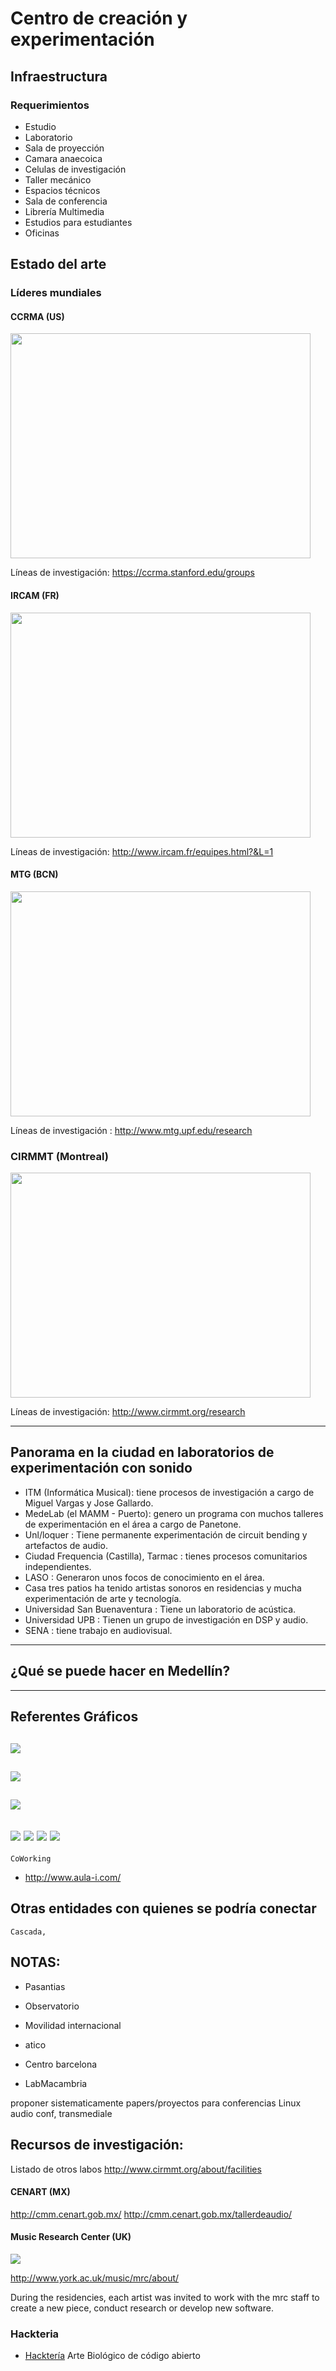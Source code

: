 # Centro de creación y experimentación

## Infraestructura
### Requerimientos
- Estudio
- Laboratorio
- Sala de proyección
- Camara anaecoica
- Celulas de investigación
- Taller mecánico
- Espacios técnicos
- Sala de conferencia
- Librería Multimedia
- Estudios para estudiantes
- Oficinas

## Estado del arte

### Líderes mundiales

####  CCRMA (US)
<img src="https://ccrma.stanford.edu/~dfl/knoll.jpg" height="360" width="480">

Líneas de investigación: https://ccrma.stanford.edu/groups


#### IRCAM (FR)
<img src="http://artparking.org/ru/wp-content/uploads/2013/09/ircam.jpg" height="360" width="480">

Líneas de investigación: http://www.ircam.fr/equipes.html?&L=1 


#### MTG (BCN)
<img src="http://www.upf.edu/bibtic/expo/campus/img/poble9-tanger-facana.jpg" height="360" width="480">

Líneas de investigación : http://www.mtg.upf.edu/research

### CIRMMT (Montreal)
<img src="http://imtl.org/image/big/2011_IMG_7133.jpg" height="360" width="480">

Líneas de investigación: http://www.cirmmt.org/research 


---


## Panorama en la ciudad en laboratorios de experimentación con sonido
- ITM (Informática Musical): tiene procesos de investigación a cargo de Miguel Vargas y Jose Gallardo.
- MedeLab (el MAMM - Puerto): genero un programa con muchos talleres de experimentación en el área a cargo de Panetone.
- Unl/loquer : Tiene permanente experimentación de circuit bending y artefactos de audio.
- Ciudad Frequencia (Castilla), Tarmac : tienes procesos comunitarios independientes.
- LASO : Generaron unos focos de conocimiento en el área.
- Casa tres patios ha tenido artistas sonoros en residencias y mucha  experimentación de arte y tecnología.
- Universidad San Buenaventura : Tiene un laboratorio de acústica.
- Universidad UPB : Tienen un grupo de investigación en DSP y audio.
- SENA : tiene trabajo en audiovisual.

---

## ¿Qué se puede hacer en Medellín?


---

## Referentes Gráficos
![](http://www.sonicscoop.com/site/wp-content/uploads/2013/01/insight_postbroadcast.png)
---
![](http://goldenears.net/board/files/attach/images/783981/576/614/001/bcf857b3dd43381c092856cee7bf1883.png)
---
![](http://www.baudline.com/screenshots/bloccaggio.png)
---
![](http://www.medellin.gov.co/irj/go/km/docs/wpccontent/Sites/Portal%20Ciudad%20de%20Medell%C3%ADn/Galer%C3%ADas%20de%20Im%C3%A1genes/Galer%C3%ADas/Imagenes%20Alcaldia/normal/Coliseos%20Unidad%20Atanasio%20Girardot.jpg)
![](http://media.treehugger.com/assets/images/2013/02/listen-girl.jpg.492x0_q85_crop-smart.jpg)
![](http://static.dezeen.com/uploads/2013/02/dezeen_Lullaby-Factory-by-Studio-Weave_ss_9.jpg)
![](https://www.noisebridge.net/images/0/08/BrainMachineWorkshop.jpg)
----



`CoWorking`
- http://www.aula-i.com/

## Otras entidades con quienes se podría conectar
`Cascada, ` 



## NOTAS:
* Pasantias
* Observatorio
* Movilidad internacional

* atico
* Centro barcelona
* LabMacambria

proponer sistematicamente papers/proyectos para conferencias Linux audio conf, transmediale

## Recursos de investigación:
Listado de otros labos http://www.cirmmt.org/about/facilities
#### CENART (MX)
http://cmm.cenart.gob.mx/
http://cmm.cenart.gob.mx/tallerdeaudio/

#### Music Research Center (UK)
![](http://www.york.ac.uk/media/workingwiththeuniversity/images/music-research-centre-348px-218x218.jpg)

http://www.york.ac.uk/music/mrc/about/

During the residencies, each artist was invited to work with the mrc staff to create a new piece, conduct research or develop new software.


### Hackteria
- [Hacktería](http://hackteria.org/) Arte Biológico de código abierto

